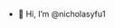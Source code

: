 - 👋 Hi, I’m @nicholasyfu1

<!---
nicholasyfu1/nicholasyfu1 is a ✨ special ✨ repository because its `README.md` (this file) appears on your GitHub profile.
You can click the Preview link to take a look at your changes.
--->
